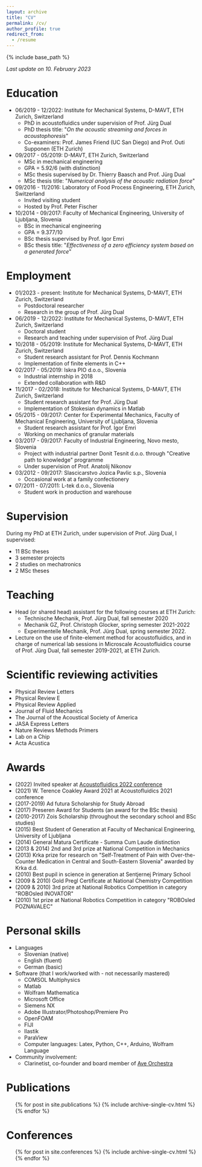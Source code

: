 ```yaml
---
layout: archive
title: "CV"
permalink: /cv/
author_profile: true
redirect_from:
  - /resume
---
```


{% include base_path %}

*Last update on 10. February 2023*

Education
======
* 06/2019 - 12/2022: Institute for Mechanical Systems, D-MAVT, ETH Zurich, Switzerland
  * PhD in acoustofluidics under supervision of Prof. Jürg Dual
  * PhD thesis title: "*On the acoustic streaming and forces in acoustophoresis*"
  * Co-examiners: Prof. James Friend (UC San Diego) and Prof. Outi Supponen (ETH Zurich)
* 09/2017 - 05/2019: D-MAVT, ETH Zurich, Switzerland
  * MSc in mechanical engineering
  * GPA = 5.92/6 (with distinction)
  * MSc thesis supervised by Dr. Thierry Baasch and Prof. Jürg Dual
  * MSc thesis title: "*Numerical analysis of the acoustic radiation force*"
* 09/2016 - 11/2016: Laboratory of Food Process Engineering, ETH Zurich, Switzerland
  * Invited visiting student
  * Hosted by Prof. Peter Fischer
* 10/2014 - 09/2017: Faculty of Mechanical Engineering, University of Ljubljana, Slovenia
  * BSc in mechanical engineering
  * GPA = 9.377/10
  * BSc thesis supervised by Prof. Igor Emri
  * BSc thesis title: "*Effectiveness of a zero efficiency system based on a generated force*"

Employment
======
* 01/2023 - present: Institute for Mechanical Systems, D-MAVT, ETH Zurich, Switzerland
  * Postdoctoral researcher
  * Research in the group of Prof. Jürg Dual
* 06/2019 - 12/2022: Institute for Mechanical Systems, D-MAVT, ETH Zurich, Switzerland
  * Doctoral student
  * Research and teaching under supervision of Prof. Jürg Dual
* 10/2018 - 05/2019: Institute for Mechanical Systems, D-MAVT, ETH Zurich, Switzerland
  * Student research assistant for Prof. Dennis Kochmann
  * Implementation of finite elements in C++
* 02/2017 - 05/2019: Iskra PIO d.o.o., Slovenia
  * Industrial internship in 2018
  * Extended collaboration with R&D
* 11/2017 - 02/2018: Institute for Mechanical Systems, D-MAVT, ETH Zurich, Switzerland
  * Student research assistant for Prof. Jürg Dual
  * Implementation of Stokesian dynamics in Matlab
* 05/2015 - 09/2017: Center for Experimental Mechanics, Faculty of Mechanical Engineering, University of Ljubljana, Slovenia
  * Student research assistant for Prof. Igor Emri
  * Working on mechanics of granular materials
* 03/2017 - 09/2017: Faculty of Industrial Engineering, Novo mesto, Slovenia
  * Project with industrial partner Donit Tesnit d.o.o. through "Creative path to knowledge" programme
  * Under supervision of Prof. Anatolij Nikonov
* 03/2012 - 09/2017: Slascicarstvo Jozica Pavlic s.p., Slovenia
  * Occasional work at a family confectionery
* 07/2011 - 07/2011: L-tek d.o.o., Slovenia
  * Student work in production and warehouse

  
Supervision
======
During my PhD at ETH Zurich, under supervision of Prof. Jürg Dual, I supervised:
 * 11 BSc theses
 * 3 semester projects
 * 2 studies on mechatronics
 * 2 MSc theses

Teaching
======
* Head (or shared head) assistant for the following courses at ETH Zurich:
  * Technische Mechanik, Prof. Jürg Dual, fall semester 2020
  * Mechanik GZ, Prof. Christoph Glocker, spring semester 2021-2022
  * Experimentelle Mechanik, Prof. Jürg Dual, spring semester 2022.
* Lecture on the use of finite-element method for acoustofluidics, and in charge of numerical lab sessions in Microscale Acoustofluidics course of Prof. Jürg Dual, fall semester 2019-2021, at ETH Zurich.
  
Scientific reviewing activities
======
* Physical Review Letters
* Physical Review E
* Physical Review Applied
* Journal of Fluid Mechanics
* The Journal of the Acoustical Society of America
* JASA Express Letters
* Nature Reviews Methods Primers
* Lab on a Chip
* Acta Acustica
  
Awards
======
* (2022) Invited speaker at [Acoustofluidics 2022 conference](https://www.acoustofluidics.net)
* (2021) W. Terence Coakley Award 2021 at Acoustofluidics 2021 conference
* (2017-2019) Ad futura Scholarship for Study Abroad
* (2017) Preseren Award for Students (an award for the BSc thesis)
* (2010-2017) Zois Scholarship (throughout the secondary school and BSc studies)
* (2015) Best Student of Generation at Faculty of Mechanical Engineering, University of Ljubljana
* (2014) General Matura Certificate - Summa Cum Laude distinction
* (2013 & 2014) 2nd and 3rd prize at National Competition in Mechanics
* (2013) Krka prize for research on "Self-Treatment of Pain with Over-the-Counter Medication in Central and South-Eastern Slovenia" awarded by Krka d.d.
* (2010) Best pupil in science in generation at Sentjernej Primary School
* (2009 & 2010) Gold Pregl Certificate at National Chemistry Competition
* (2009 & 2010) 3rd prize at National Robotics Competition in category "ROBOsled INOVATOR"
* (2010) 1st prize at National Robotics Competition in category "ROBOsled POZNAVALEC"
  
Personal skills
======
* Languages
  * Slovenian (native)
  * English (fluent)
  * German (basic)
* Software (that I work/worked with - not necessarily mastered)
  * COMSOL Multiphysics
  * Matlab
  * Wolfram Mathematica
  * Microsoft Office
  * Siemens NX
  * Adobe Illustrator/Photoshop/Premiere Pro
  * OpenFOAM
  * FIJI
  * Ilastik
  * ParaView
  * Computer languages: Latex, Python, C++, Arduino, Wolfram Language
* Community involvement:
  * Clarinetist, co-founder and board member of [Ave Orchestra](https://www.orkester-ave.si)

Publications
======
  <ul>{% for post in site.publications %}
    {% include archive-single-cv.html %}
  {% endfor %}</ul>

Conferences
======
  <ul>{% for post in site.conferences %}
    {% include archive-single-cv.html %}
  {% endfor %}</ul>